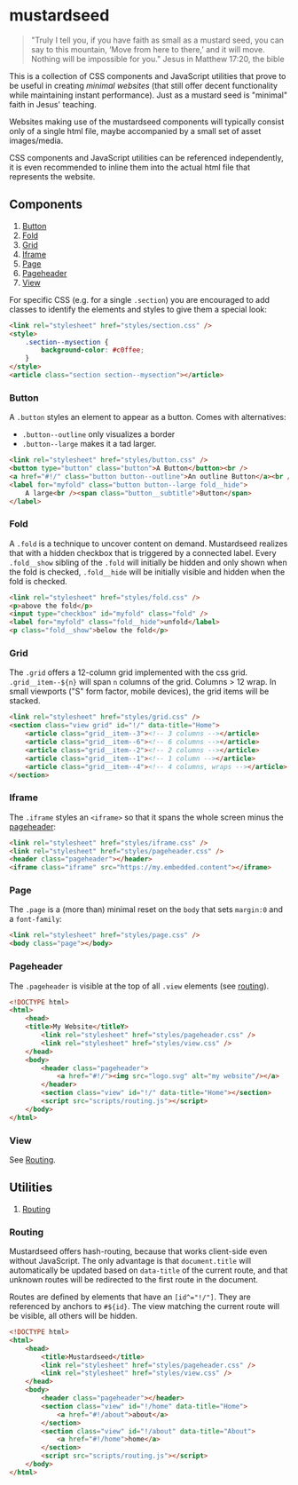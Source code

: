 # mustardseed

> "Truly I tell you, if you have faith as small as a mustard seed, you can say
> to this mountain, ‘Move from here to there,’ and it will move. Nothing will
> be impossible for you."
> Jesus in Matthew 17:20, the bible

This is a collection of CSS components and JavaScript utilities that prove to be
useful in creating _minimal websites_ (that still offer decent functionality
while maintaining instant performance). Just as a mustard seed is "minimal"
faith in Jesus' teaching.

Websites making use of the mustardseed components will typically consist only
of a single html file, maybe accompanied by a small set of asset images/media.

CSS components and JavaScript utilities can be referenced independently, it is
even recommended to inline them into the actual html file that represents the
website.

## Components

1. [Button](#button)
2. [Fold](#fold)
3. [Grid](#grid)
4. [Iframe](#iframe)
5. [Page](#page)
6. [Pageheader](#pageheader)
7. [View](#view)

For specific CSS (e.g. for a single `.section`) you are encouraged to add
classes to identify the elements and styles to give them a special look:

```html
<link rel="stylesheet" href="styles/section.css" />
<style>
	.section--mysection {
		background-color: #c0ffee;
	}
</style>
<article class="section section--mysection"></article>
```

### Button

A `.button` styles an element to appear as a button. Comes with alternatives:

- `.button--outline` only visualizes a border
- `.button--large` makes it a tad larger.

```html
<link rel="stylesheet" href="styles/button.css" />
<button type="button" class="button">A Button</button><br />
<a href="#!/" class="button button--outline">An outline Button</a><br />
<label for="myfold" class="button button--large fold__hide">
	A large<br /><span class="button__subtitle">Button</span>
</label>
```

### Fold

A `.fold` is a technique to uncover content on demand. Mustardseed realizes that
with a hidden checkbox that is triggered by a connected label. Every
`.fold__show` sibling of the `.fold` will initially be hidden and only shown
when the fold is checked, `.fold__hide` will be initially visible and hidden
when the fold is checked.

```html
<link rel="stylesheet" href="styles/fold.css" />
<p>above the fold</p>
<input type="checkbox" id="myfold" class="fold" />
<label for="myfold" class="fold__hide">unfold</label>
<p class="fold__show">below the fold</p>
```

### Grid

The `.grid` offers a 12-column grid implemented with the css grid.
`.grid__item--${n}` will span `n` columns of the grid. Columns > 12 wrap. In
small viewports ("S" form factor, mobile devices), the grid items will be
stacked.

```html
<link rel="stylesheet" href="styles/grid.css" />
<section class="view grid" id="!/" data-title="Home">
	<article class="grid__item--3"><!-- 3 columns --></article>
	<article class="grid__item--6"><!-- 6 columns --></article>
	<article class="grid__item--2"><!-- 2 columns --></article>
	<article class="grid__item--1"><!-- 1 column --></article>
	<article class="grid__item--4"><!-- 4 columns, wraps --></article>
</section>
```

### Iframe

The `.iframe` styles an `<iframe>` so that it spans the whole screen minus the
[pageheader](#pageheader):

```html
<link rel="stylesheet" href="styles/iframe.css" />
<link rel="stylesheet" href="styles/pageheader.css" />
<header class="pageheader"></header>
<iframe class="iframe" src="https://my.embedded.content"></iframe>
```

### Page

The `.page` is a (more than) minimal reset on the `body` that sets `margin:0`
and a `font-family`:

```html
<link rel="stylesheet" href="styles/page.css" />
<body class="page"></body>
```

### Pageheader

The `.pageheader` is visible at the top of all `.view` elements (see
[routing](#routing)).

```html
<!DOCTYPE html>
<html>
	<head>
    <title>My Website</titleY>
		<link rel="stylesheet" href="styles/pageheader.css" />
		<link rel="stylesheet" href="styles/view.css" />
	</head>
	<body>
		<header class="pageheader">
			<a href="#!/"><img src="logo.svg" alt="my website"/></a>
		</header>
		<section class="view" id="!/" data-title="Home"></section>
		<script src="scripts/routing.js"></script>
	</body>
</html>
```

### View

See [Routing](#routing).

## Utilities

1. [Routing](#routing)

### Routing

Mustardseed offers hash-routing, because that works client-side even without
JavaScript. The only advantage is that `document.title` will automatically be
updated based on `data-title` of the current route, and that unknown routes will
be redirected to the first route in the document.

Routes are defined by elements that have an `[id^="!/"]`. They are referenced by
anchors to `#${id}`. The view matching the current route will be visible, all
others will be hidden.

```html
<!DOCTYPE html>
<html>
	<head>
		<title>Mustardseed</title>
		<link rel="stylesheet" href="styles/pageheader.css" />
		<link rel="stylesheet" href="styles/view.css" />
	</head>
	<body>
		<header class="pageheader"></header>
		<section class="view" id="!/home" data-title="Home">
			<a href="#!/about">about</a>
		</section>
		<section class="view" id="!/about" data-title="About">
			<a href="#!/home">home</a>
		</section>
		<script src="scripts/routing.js"></script>
	</body>
</html>
```
